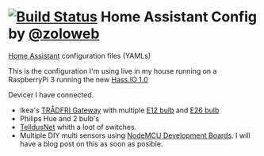 # [![Build Status](https://travis-ci.org/frohike/Home-AssistantConfig.svg?branch=master)](https://travis-ci.org/frohike/Home-AssistantConfig) Home Assistant Config by [@zoloweb](https://twitter.com/zoloweb)

[Home Assistant](https://home-assistant.io/) configuration files (YAMLs)


This is the configuration I'm using live in my house running on a RaspberryPi 3 running the new [Hass.IO 1.0](https://home-assistant.io/hassio/)


Devicer I have connected.

* Ikea's [TRÅDFRI Gateway](http://www.ikea.com/us/en/catalog/products/00337813/) with multiple [E12 bulb](http://www.ikea.com/us/en/catalog/products/90318283/) and [E26 bulb](http://www.ikea.com/us/en/catalog/products/80339436/)
* Philips Hue and 2 bulb's
* [TelldusNet](http://telldus.se/en/) whith a loot of switches.
* Multiple DIY multi sensors using [NodeMCU Development Boards](https://en.wikipedia.org/wiki/NodeMCU). I will have a blog post on this as soon as posible.